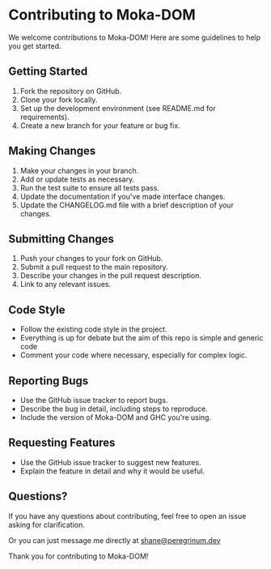 # Contributing to Moka-DOM

We welcome contributions to Moka-DOM! Here are some guidelines to help you get started.

## Getting Started

1. Fork the repository on GitHub.
2. Clone your fork locally.
3. Set up the development environment (see README.md for requirements).
4. Create a new branch for your feature or bug fix.

## Making Changes

1. Make your changes in your branch.
2. Add or update tests as necessary.
3. Run the test suite to ensure all tests pass.
4. Update the documentation if you've made interface changes.
5. Update the CHANGELOG.md file with a brief description of your changes.

## Submitting Changes

1. Push your changes to your fork on GitHub.
2. Submit a pull request to the main repository.
3. Describe your changes in the pull request description.
4. Link to any relevant issues.

## Code Style

- Follow the existing code style in the project.
- Everything is up for debate but the aim of this repo is simple and generic code
- Comment your code where necessary, especially for complex logic.

## Reporting Bugs

- Use the GitHub issue tracker to report bugs.
- Describe the bug in detail, including steps to reproduce.
- Include the version of Moka-DOM and GHC you're using.

## Requesting Features

- Use the GitHub issue tracker to suggest new features.
- Explain the feature in detail and why it would be useful.

## Questions?

If you have any questions about contributing, feel free to open an issue asking for clarification.

Or you can just message me directly at <shane@peregrinum.dev>

Thank you for contributing to Moka-DOM!
